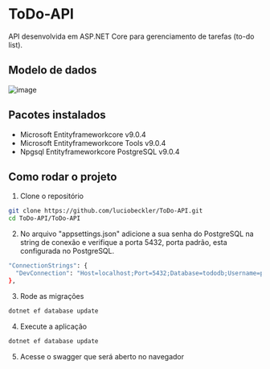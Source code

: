 
# ToDo-API

API desenvolvida em ASP.NET Core para gerenciamento de tarefas (to-do list).



## Modelo de dados
![image](https://github.com/user-attachments/assets/c764af3f-ed84-4385-8640-cdbc22a1eb02)

## Pacotes instalados

- Microsoft Entityframeworkcore v9.0.4
- Microsoft Entityframeworkcore Tools v9.0.4
- Npgsql Entityframeworkcore PostgreSQL v9.0.4


## Como rodar o projeto

1. Clone o repositório

```bash
git clone https://github.com/luciobeckler/ToDo-API.git
cd ToDo-API/ToDo-API    
```

2. No arquivo "appsettings.json" adicione a sua senha do PostgreSQL na string de conexão e verifique a porta 5432, porta padrão, esta configurada no PostgreSQL.
```bash
"ConnectionStrings": {
  "DevConnection": "Host=localhost;Port=5432;Database=tododb;Username=postgres;Password=SuaSenhaAqui"
},
```

3. Rode as migrações 
```bash
dotnet ef database update
```

4. Execute a aplicação
```bash
dotnet ef database update
```

5. Acesse o swagger que será aberto no navegador
